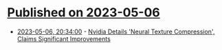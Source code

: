 # [Published on 2023-05-06](index.md)

* [2023-05-06, 20:34:00](https://tech.slashdot.org/story/23/05/06/1715225/nvidia-details-neural-texture-compression-claims-significant-improvements?utm_source=rss1.0mainlinkanon&utm_medium=feed) - [Nvidia Details 'Neural Texture Compression', Claims Significant Improvements](https://tech.slashdot.org/story/23/05/06/1715225/nvidia-details-neural-texture-compression-claims-significant-improvements?utm_source=rss1.0mainlinkanon&utm_medium=feed)
